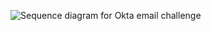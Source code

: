 
<div class="full">

![Sequence diagram for Okta email challenge](/img/authenticators/authenticators-email-magic-link-summary-challenge.png)

</div>
